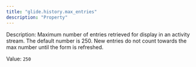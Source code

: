 ```yaml
---
title: "glide.history.max_entries"
description: "Property"
---
```


Description: Maximum number of entries retrieved for display in an activity stream. The default number is 250. New entries do not count towards the max number until the form is refreshed.

Value: `250`